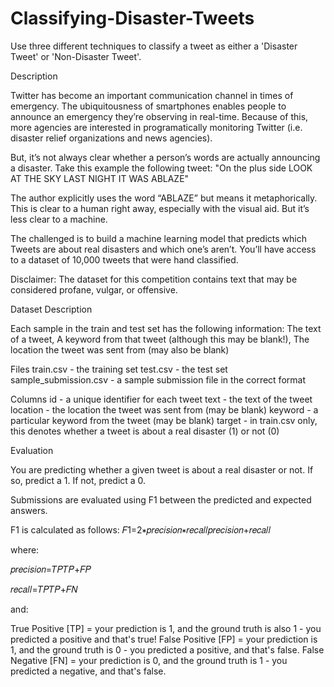 # Classifying-Disaster-Tweets
Use three different techniques to classify a tweet as either a 'Disaster Tweet' or 'Non-Disaster Tweet'.

Description

Twitter has become an important communication channel in times of emergency. The ubiquitousness of smartphones enables people to announce an emergency they’re observing in real-time. Because of this, more agencies are interested in programatically monitoring Twitter (i.e. disaster relief organizations and news agencies).

But, it’s not always clear whether a person’s words are actually announcing a disaster. Take this example the following tweet: "On the plus side LOOK AT THE SKY LAST NIGHT IT WAS ABLAZE"

The author explicitly uses the word “ABLAZE” but means it metaphorically. This is clear to a human right away, especially with the visual aid. But it’s less clear to a machine.

The challenged is to build a machine learning model that predicts which Tweets are about real disasters and which one’s aren’t. You’ll have access to a dataset of 10,000 tweets that were hand classified. 

Disclaimer: The dataset for this competition contains text that may be considered profane, vulgar, or offensive.


Dataset Description

Each sample in the train and test set has the following information:
The text of a tweet, A keyword from that tweet (although this may be blank!), The location the tweet was sent from (may also be blank)

Files
train.csv - the training set
test.csv - the test set
sample_submission.csv - a sample submission file in the correct format

Columns
id - a unique identifier for each tweet
text - the text of the tweet
location - the location the tweet was sent from (may be blank)
keyword - a particular keyword from the tweet (may be blank)
target - in train.csv only, this denotes whether a tweet is about a real disaster (1) or not (0)

Evaluation

You are predicting whether a given tweet is about a real disaster or not. If so, predict a 1. If not, predict a 0.

Submissions are evaluated using F1 between the predicted and expected answers.

F1 is calculated as follows:
𝐹1=2∗𝑝𝑟𝑒𝑐𝑖𝑠𝑖𝑜𝑛∗𝑟𝑒𝑐𝑎𝑙𝑙𝑝𝑟𝑒𝑐𝑖𝑠𝑖𝑜𝑛+𝑟𝑒𝑐𝑎𝑙𝑙

where:

𝑝𝑟𝑒𝑐𝑖𝑠𝑖𝑜𝑛=𝑇𝑃𝑇𝑃+𝐹𝑃

𝑟𝑒𝑐𝑎𝑙𝑙=𝑇𝑃𝑇𝑃+𝐹𝑁

and:

True Positive [TP] = your prediction is 1, and the ground truth is also 1 - you predicted a positive and that's true!
False Positive [FP] = your prediction is 1, and the ground truth is 0 - you predicted a positive, and that's false.
False Negative [FN] = your prediction is 0, and the ground truth is 1 - you predicted a negative, and that's false.
